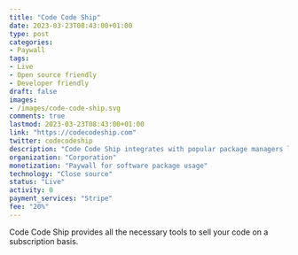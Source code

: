 ```yaml
---
title: "Code Code Ship"
date: 2023-03-23T08:43:00+01:00
type: post
categories:
- Paywall
tags:
- Live
- Open source friendly
- Developer friendly
draft: false
images:
- /images/code-code-ship.svg
comments: true
lastmod: 2023-03-23T08:43:00+01:00
link: "https://codecodeship.com"
twitter: codecodeship
description: "Code Code Ship integrates with popular package managers like npm and rubygems to provide all the necessary tools to sell your code on a subscription basis."
organization: "Corporation"
monetization: "Paywall for software package usage"
technology: "Close source"
status: "Live"
activity: 0
payment_services: "Stripe"
fee: "20%"
---
```


Code Code Ship provides all the necessary tools to sell your code on a subscription basis.<!--more-->
